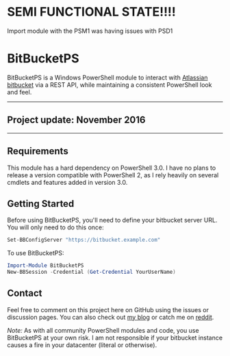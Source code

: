 # SEMI FUNCTIONAL STATE!!!! 

Import module with the PSM1 was having issues with PSD1

# BitBucketPS

BitBucketPS is a Windows PowerShell module to interact with [Atlassian bitbucket](https://www.atlassian.com/software/bitbucket) via a REST API, while maintaining a consistent PowerShell look and feel.

---

## Project update: November 2016

---

## Requirements

This module has a hard dependency on PowerShell 3.0.  I have no plans to release a version compatible with PowerShell 2, as I rely heavily on several cmdlets and features added in version 3.0.


## Getting Started

Before using BitBucketPS, you'll need to define your bitbucket server URL.  You will only need to do this once:

```powershell
Set-BBConfigServer "https://bitbucket.example.com"
```

To use BitBucketPS:

```powershell
Import-Module BitBucketPS
New-BBSession -Credential (Get-Credential YourUserName)
```

## Contact

Feel free to comment on this project here on GitHub using the issues or discussion pages.  You can also check out [my blog](http://beaudry.io) or catch me on [reddit](https://www.reddit.com/u/crossbeau).

*Note:* As with all community PowerShell modules and code, you use BitBucketPS at your own risk.  I am not responsible if your bitbucket instance causes a fire in your datacenter (literal or otherwise).

